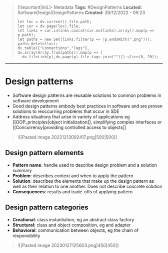 > [!important|inIL]- Metadata
> **Tags:** #DesignPatterns 
> **Located:** SoftwareDesign/DesignPatterns
> **Created:** 26/12/2022 - 09:23
> ```dataviewjs
>let loc = dv.current().file.path;
>let cur = dv.page(loc).file;
>let links = cur.inlinks.concat(cur.outlinks).array().map(p => p.path);
>let paths = new Set(links.filter(p => !p.endsWith(".png")));
>paths.delete(loc);
>dv.table(["Connections","Tags"], dv.array(Array.from(paths)).map(p => [
>   dv.fileLink(p),dv.page(p).file.tags.join("")]).slice(0, 20));
> ```

___
# Design patterns

- Software design patterns are reusable solutions to common problems in software development 
- Good design patterns embody best practices in software and are proven solutions to reoccurring problems that occur in SDE 
- Address situations that arise in variety of applications eg [[OOP_principles|object initialization]], simplifying complex interfaces or  [[Concurrency|providing controlled access to objects]]
> ![[Pasted image 20221213092417.png|500|500]]

## Design pattern elements  
- **Pattern name**: handle used to describe design problem and a solution summary 
- **Problem**: describes context and when to apply the pattern 
- **Solution**: describes the elements that make up the design pattern as well as their relation to one another. Does not describe concrete solution
- **Consequences**: results and trade-offs of applying pattern
## Design pattern categories 
- **Creational**: class instantiation, eg an abstract class factory
- **Structural:** class and object composition, eg and adapter 
- **Behavioral**: communication between objects, eg the chain of responsibility


> ![[Pasted image 20230127125603.png|450|450]]